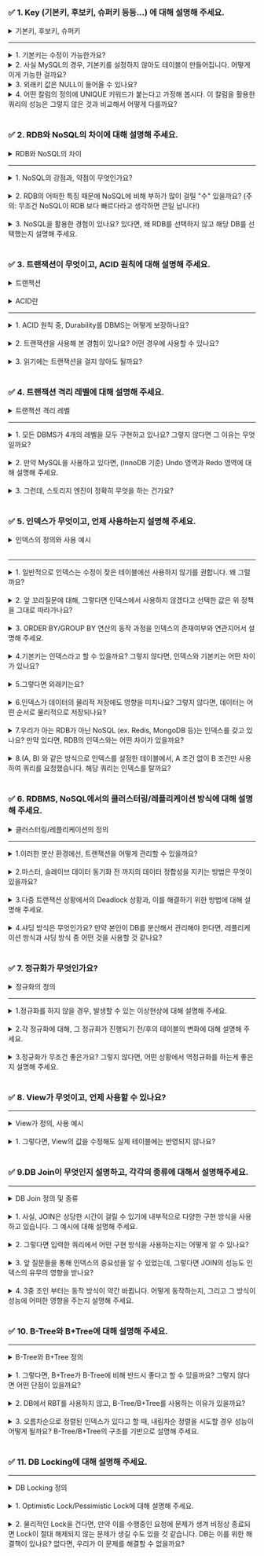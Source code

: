 ### ✅ 1. Key (기본키, 후보키, 슈퍼키 등등...) 에 대해 설명해 주세요.

<details> <summary>기본키, 후보키, 슈퍼키</summary>
기본키(Primary Key): 테이블에서 각 행의 고유함을 보장하는 데 사용되는 열입니다.NULL 값을 가질 수 없으며, 중복 값을 허용하지 않습니다.
<br/>
후보키(Candidate Key): 기본키가 될 수 있는 키로, 레코드를 고유하게 식별할 수 있는 속성 또는 속성 집합입니다.
<br/>
슈퍼키(Super Key): 레코드를 고유하게 식별할 수 있는 속성의 집합을 의미합니다. 후보키와 달리 슈퍼키는 최소성을 만족시키지 않아도 됩니다.
<br/>
</details>

---

<details> 
<summary>1. 기본키는 수정이 가능한가요?</summary>
기본키는 기본적으로 수정이 허용되지 않습니다. 기본키를 변경하면 테이블 간의 관계가 깨질 수 있습니다.
</details>

<details>
<summary>2. 사실 MySQL의 경우, 기본키를 설정하지 않아도 테이블이 만들어집니다. 어떻게 이게 가능한 걸까요?</summary>
    MySQL에서는 기본키를 설정하지 않으면 내부적으로 '인공키'라고 부르는 숨겨진 열을 생성하여 테이블의 각 행을 구별합니다.
    이렇게 하면 사용자가 명시적으로 기본키를 설정하지 않아도 테이블의 레코드를 유일하게 식별할 수 있습니다.
</details>

<details> 
<summary>3. 외래키 값은 NULL이 들어올 수 있나요?</summary>
외래키는 NULL 값을 가질 수 있습니다. 외래키가 NULL인 경우, 그 행은 참조 무결성 제약조건을 만족시킨다고 간주됩니다.
</details>

<details> 
<summary> 4. 어떤 칼럼의 정의에 UNIQUE 키워드가 붙는다고 가정해 봅시다. 이 칼럼을 활용한 쿼리의 성능은 그렇지 않은 것과 비교해서 어떻게 다를까요?</summary>
UNIQUE 키워드가 붙은 칼럼은 중복된 값을 가질 수 없으므로, DBMS는 해당 속성을 활용하여 쿼리의 성능을 향상시킬 수 있습니다.
특히, 해당 칼럼에 대한 SELECT, UPDATE, DELETE 쿼리는 인덱스를 활용하여 빠른 검색 속도를 제공합니다.
</details>
<br/>

### ✅ 2. RDB와 NoSQL의 차이에 대해 설명해 주세요.

<details> <summary>RDB와 NoSQL의 차이</summary>
RDB(Relational Database)는 관계형 데이터베이스로, 데이터를 테이블 형태로 저장하고 SQL을 사용하여 데이터를 관리합니다.
ACID 트랜잭션을 지원하며, 데이터의 무결성을 보장합니다.
<br/>
반면 NoSQL(Not only SQL)은 RDB의 제약을 극복하기 위해 등장한 데이터베이스로, Key-Value, Document, Column, Graph 등 다양한 데이터 모델을 지원합니다. 
대량의 데이터를 빠르게 처리하고 분산 처리를 지원하는 것이 특징입니다.
<br/>
</details>

---

<details> 
<summary>1. NoSQL의 강점과, 약점이 무엇인가요?</summary>
NoSQL의 강점: 대량의 데이터를 빠르게 처리하고, 분산 처리를 지원합니다.
스키마가 없거나 유연하기 때문에 데이터 구조 변경이 용이합니다.

<br/>
NoSQL의 약점: NoSQL 데이터베이스는 종종 RDBMS만큼 세부적인 보안 기능을 제공하지 않습니다. 예를 들어, 열 레벨의 보안이나 롤 기반 접근 제어 등을 제공하지 않을 수 있습니다.
<br/>
NoSQL 데이터베이스는 SQL만큼 강력한 쿼리 언어를 제공하지 않을 수 있어, 복잡한 쿼리를 만드는 데 사용 제한이 있을 수 있습니다.
그리고 ACID 트랜잭션을 완벽하게 지원하지 않을 수 있습니다.
<br/>
</details>

<br/>

<details>
<summary>2. RDB의 어떠한 특징 때문에 NoSQL에 비해 부하가 많이 걸릴 "수" 있을까요? (주의: 무조건 NoSQL이 RDB 보다 빠르다라고 생각하면 큰일 납니다!)</summary>
RDB는 테이블 간의 관계를 유지하면서 ACID 트랜잭션을 보장하기 위해 많은 연산을 수행해야 합니다. 이 때문에 대량의 데이터를 처리하거나 복잡한 쿼리를 실행할 경우 부하가 많이 발생할 수 있습니다.
</details>
<br/>

<details>
<summary>3. NoSQL을 활용한 경험이 있나요? 있다면, 왜 RDB를 선택하지 않고 해당 DB를 선택했는지 설명해 주세요.</summary>
저의 경우, Server-Sent Events(SSE)를 이용한 실시간 알람 서비스를 구현할 때 Redis를 사용한 경험이 있습니다. 이 때문에 RDB 대신 NoSQL 데이터베이스인 Redis를 선택했습니다.

Redis는 메모리 기반의 데이터 저장소로, 빠른 응답 시간과 고성능을 제공하며, 간단한 데이터 구조를 지원합니다. 이러한 특성 때문에 Redis는 실시간 애플리케이션에 특히 유용합니다.

이 프로젝트에서는 여러 서버 간의 메시지 전달을 위해 Redis의 Pub/Sub 기능을 활용했습니다. 이를 통해 서버 간에 메시지를 빠르게 공유하고, 동시에 여러 서버에서 동일한 알람을 받을 수 있었습니다.

RDB를 사용하지 않은 주요 이유는 두 가지입니다.
<br/>
첫째, 실시간 알람 서비스는 빠른 응답 시간이 필요하며, 이는 Redis가 제공하는 높은 성능을 필요로 합니다.
<br/>
둘째, 메시지 큐와 같은 간단한 데이터 구조는 Redis가 잘 지원하므로, 이러한 요구 사항을 충족시키기 위해 Redis를 선택했습니다.
</details>

<br/>

### ✅ 3. 트랜잭션이 무엇이고, ACID 원칙에 대해 설명해 주세요.

<details> 
<summary>트랜잭션</summary>
트랜잭션은 데이터베이스의 상태를 변화시키는 하나의 논리적인 작업 단위를 의미합니다. 그리고 트랜잭션은 ACID 원칙을 따릅니다.
</details>

<br/>

<details> 
<summary>ACID란</summary>
Atomicity(원자성): 트랜잭션은 데이터베이스에 모두 반영되거나, 전혀 반영되지 않아야 함을 의미합니다.
<br/>
Consistency(일관성): 트랜잭션이 성공적으로 완료되면, 데이터베이스는 일관된 상태에 있어야 함을 의미합니다.
<br/>
Isolation(고립성): 각 트랜잭션은 서로 독립적으로 실행되어야 함을 의미합니다.
<br/>
Durability(영속성): 트랜잭션이 성공적으로 완료된 후에는, 그 결과는 영구적으로 반영되어야 함을 의미합니다.
</details>

---

<details> 
<summary> 1. ACID 원칙 중, Durability를 DBMS는 어떻게 보장하나요?</summary>
DBMS는 Durability를 보장하기 위해 트랜잭션이 성공적으로 완료된 후에 변경 사항을 디스크와 같은 영구 저장소에 쓰는 방식을 사용합니다.
<br/>
이 과정에서 로그 기반 복구나 체크포인트 등의 기법이 사용됩니다. 
<br/>
예를 들어, 트랜잭션이 성공적으로 완료된 후에는 해당 트랜잭션에 대한 로그를 디스크에 쓰게 되며, 시스템 장애가 발생한 경우 이 로그를 사용하여 데이터를 복구합니다.
</details>

<br/>

<details> 
<summary>2. 트랜잭션을 사용해 본 경험이 있나요? 어떤 경우에 사용할 수 있나요?</summary>
서비스 레이어에서 트랜잭션을 활용한 경험이 있습니다. 
<br/>
서비스 레이어는 여러 데이터베이스 연산을 조합하여 하나의 비즈니스 로직을 구현하는 곳이기 때문에, 트랜잭션을 사용하여 여러 연산이 모두 성공하거나 모두 실패하도록 보장해야 하는 경우가 있습니다.
<br/>
예를 들어, 저는 "상품 주문"이라는 비즈니스 로직을 구현할 때 "주문 정보 저장", "재고 감소" 등의 연산을 하나의 트랜잭션으로 묶어 처리한 경험이 있습니다.
<br/>
이런 방식으로 트랜잭션을 사용하면, 모든 연산이 성공적으로 완료되지 않으면 롤백을 통해 이전 상태로 돌아가게 되므로, 데이터의 일관성을 유지하면서 안전하게 비즈니스 로직을 처리할 수 있습니다.
</details>

<br/>

<details> 
<summary>3. 읽기에는 트랜잭션을 걸지 않아도 될까요?</summary>
읽기 작업에 트랜잭션을 사용할지 여부는 상황에 따라 다릅니다. 
만약 데이터의 일관성을 보장받아야 하는 경우(즉, 읽는 동안 다른 트랜잭션에 의해 데이터가 변경되는 것을 방지해야 하는 경우)에는 읽기 작업에도 트랜잭션을 사용해야 합니다.
</details>
<br/>

### ✅ 4. 트랜잭션 격리 레벨에 대해 설명해 주세요.

<details>
<summary>트랜잭션 격리 레벨</summary>
트랜잭션 격리 레벨은 동시에 여러 트랜잭션이 실행될 때 트랜잭션들이 서로 얼마나 영향을 미치는지를 결정하는 것입니다.
<br/>
SQL 표준에서는 다음과 같이 4개의 격리 레벨이 정의되어 있습니다
<br/>
1. READ UNCOMMITTED 
<br/>
2. READ COMMITTED 
<br/>
3. REPEATABLE READ 
<br/>
4. SERIALIZABLE
</details>

---

<details> <summary>1. 모든 DBMS가 4개의 레벨을 모두 구현하고 있나요? 그렇지 않다면 그 이유는 무엇일까요?</summary>
모든 DBMS가 4개의 트랜잭션 격리 레벨을 모두 구현하고 있지는 않습니다.
<br/>
이는 각 DBMS의 내부 구현과 성능, 사용 사례 등에 따라 다릅니다.
<br/>
예를 들어, MySQL의 InnoDB 스토리지 엔진은 READ UNCOMMITTED, READ COMMITTED, REPEATABLE READ, SERIALIZABLE의 4개의 격리 레벨을 제공하지만, 기본 격리 레벨은 REPEATABLE READ입니다.
</details>

<br/>

<details> 
<summary>2. 만약 MySQL을 사용하고 있다면, (InnoDB 기준) Undo 영역과 Redo 영역에 대해 설명해 주세요.</summary>
MySQL의 InnoDB 스토리지 엔진은 트랜잭션 처리와 복구를 위해 Undo 영역과 Redo 영역을 사용합니다.
<br/>
Undo 영역: 이 영역은 트랜잭션이 롤백되어야 할 때 이전 상태로 되돌릴 수 있도록 데이터 변경 내역을 저장합니다. 또한, 다른 트랜잭션에서 변경된 데이터를 고립된 상태로 볼 수 있게 하는 데에도 사용됩니다.
<br/>
Redo 영역: 이 영역은 시스템 장애가 발생했을 때 데이터를 복구하는 데 사용됩니다. 트랜잭션이 커밋되었을 때, 변경 내역은 디스크에 바로 기록되지 않고 Redo 로그 버퍼에 먼저 기록되며, 이후에 디스크에 기록됩니다
<br/>
</details>

<br/>

<details> 
<summary>3. 그런데, 스토리지 엔진이 정확히 무엇을 하는 건가요?</summary>
스토리지 엔진은 DBMS에서 데이터의 저장, 검색, 관리 방식을 결정하는 핵심 컴포넌트입니다.
이는 테이블의 구조, 인덱싱, 트랜잭션 처리, 데이터 복구 등을 담당합니다.
따라서 사용하는 스토리지 엔진에 따라 DBMS의 성능, 복구 기능, 트랜잭션 처리 방식 등이 달라집니다.
</details>
<br/>

### ✅ 5. 인덱스가 무엇이고, 언제 사용하는지 설명해 주세요.

<details>
<summary>인덱스의 정의와 사용 예시</summary>
인덱스는 데이터베이스에서 데이터 검색 속도를 높이기 위한 자료구조이다.
인덱스는 마치 책의 색인과 같이 특정한 값을 가진 데이터의 위치 정보를 가지고 있습니다.
이를 통해 데이터 검색 시 전체 데이터를 검색하는 풀 스캔이 아닌, 인덱스를 통해 빠르게 데이터의 위치를 찾아 접근할 수 있습니다.
</details>
<br/>

---

<details> 
<summary>1. 일반적으로 인덱스는 수정이 잦은 테이블에선 사용하지 않기를 권합니다. 왜 그럴까요?</summary>
인덱스는 데이터베이스에서 데이터 검색 속도를 높이는 역할을 합니다. 
그러나 데이터가 변경될 때마다 인덱스 또한 함께 업데이트되어야 합니다.
따라서, 데이터의 수정이 빈번하게 일어나는 테이블에서는 인덱스를 사용하면 인덱스의 잦은 업데이트로 인한 오버헤드가 발생하여 성능 저하가 일어날 수 있습니다.
</details>
<br/>

<details> 
<summary>2. 앞 꼬리질문에 대해, 그렇다면 인덱스에서 사용하지 않겠다고 선택한 값은 위 정책을 그대로 따라가나요?</summary>
인덱스에서 사용하지 않겠다고 선택한 값은 위 정책을 따르기도 하지만, 데이터의 종류, 사용 빈도 등에 따라 다르게 적용될 수 있습니다. 
예를 들어, 검색 빈도가 낮거나, 데이터의 분포가 균일하지 않는 경우 인덱스의 효율이 떨어질 수 있으므로 해당 경우, 인덱스에서 제외될 수 있습니다.
</details> 
<br/>

<details> 
<summary>3. ORDER BY/GROUP BY 연산의 동작 과정을 인덱스의 존재여부와 연관지어서 설명해 주세요.</summary>
인덱스가 존재하면 ORDER BY나 GROUP BY 연산은 인덱스를 이용하여 훨씬 빠르게 동작할 수 있습니다.
인덱스는 이미 정렬된 상태로 데이터의 위치 정보를 가지고 있기 때문에 인덱스를 스캔하면서 바로 정렬 또는 그룹화를 수행할 수 있습니다.
반면 인덱스가 없으면 전체 데이터를 스캔하고 정렬 또는 그룹화를 수행해야 하므로 처리 시간이 더 많이 소요됩니다.
</details>
<br/>

<details>
<summary>4.기본키는 인덱스라고 할 수 있을까요? 그렇지 않다면, 인덱스와 기본키는 어떤 차이가 있나요?</summary>
기본키는 테이블의 각 행을 유일하게 식별하는 역할을 하며, 자동으로 인덱스가 생성됩니다.
따라서 기본키는 인덱스의 일종이라고 볼 수 있습니다. 
하지만 기본키는 테이블에서 단 하나만 존재할 수 있고, NULL 값을 허용하지 않는 등 인덱스와는 차이점이 있습니다. 
인덱스는 중복 값을 허용하며, 여러 개를 설정할 수 있습니다.
</details>
<br/>

<details>
<summary>5.그렇다면 외래키는요?</summary>
외래키 또한 인덱스로 사용될 수 있습니다. 외래키는 다른 테이블의 기본키를 참조하는 키로, 참조 무결성을 보장하는데 사용됩니다.
외래키에 인덱스를 사용하면 JOIN 연산 등에서 성능을 향상시키는 데 도움이 됩니다.
</details>
<br/>

<details>
<summary>6.인덱스가 데이터의 물리적 저장에도 영향을 미치나요? 그렇지 않다면, 데이터는 어떤 순서로 물리적으로 저장되나요?</summary>
인덱스는 데이터의 물리적인 저장 순서에 영향을 주지 않습니다. 인덱스는 데이터의 위치 정보를 가지고 있지만, 이는 데이터가 실제로 저장된 디스크의 위치를 나타내는 것이지, 데이터의 물리적인 저장 순서를 결정하는 것은 아닙니다. 
데이터의 물리적 저장 순서는 데이터베이스 관리 시스템(DBMS)의 파일 시스템에 따라 결정됩니다.
</details>
<br/>

<details>
<summary>7.우리가 아는 RDB가 아닌 NoSQL (ex. Redis, MongoDB 등)는 인덱스를 갖고 있나요? 만약 있다면, RDB의 인덱스와는 어떤 차이가 있을까요?</summary>
NoSQL 데이터베이스 또한 인덱스를 가질 수 있습니다. 하지만 RDB와는 달리 NoSQL의 인덱스는 스키마가 고정되지 않아, 동적으로 변경되는 데이터에 대해 유연하게 인덱스를 적용할 수 있습니다.
또한, NoSQL 데이터베이스는 대량의 데이터를 처리하는 데 특화되어 있기 때문에, 이에 맞는 다양한 인덱스 구조를 제공합니다.
</details>
<br/>

<details>
<summary>8.(A, B) 와 같은 방식으로 인덱스를 설정한 테이블에서, A 조건 없이 B 조건만 사용하여 쿼리를 요청했습니다. 해당 쿼리는 인덱스를 탈까요?</summary>
(A, B)와 같은 복합 인덱스에서 A 조건 없이 B 조건만 사용하여 쿼리를 요청하면, 해당 쿼리는 인덱스를 사용하지 않습니다. 복합 인덱스는 왼쪽부터 읽혀지기 때문에, A 조건이 없으면 B 조건에 대한 인덱스를 찾을 수 없습니다.
</details>
<br/>

### ✅ 6. RDBMS, NoSQL에서의 클러스터링/레플리케이션 방식에 대해 설명해 주세요.

<details>
<summary>클러스터링/레플리케이션의 정의</summary>
클러스터링: 클러스터링은 여러 서버(노드)가 하나의 데이터베이스를 공유하도록 구성하는 것을 의미합니다. 
이를 통해 데이터베이스의 성능을 향상시키고, 가용성을 높일 수 있습니다.
RDBMS에서는 클러스터링을 위해 종종 샤딩을 사용하여 데이터를 여러 서버에 분산합니다.
NoSQL에서는 일반적으로 분산 처리를 위해 클러스터링을 사용합니다.
<br/>
레플리케이션: 레플리케이션은 데이터를 여러 노드에 복제하는 것을 의미합니다. 
이를 통해 데이터의 가용성을 높이고, 시스템의 부하를 분산할 수 있습니다. RDBMS에서는 주로 마스터-슬레이브 레플리케이션을 사용합니다.
마스터 노드에서 발생하는 모든 변경사항이 슬레이브 노드에 복제됩니다. NoSQL에서는 종종 다중 마스터 레플리케이션을 사용합니다.
모든 노드가 동일한 권한을 가지며, 어느 노드에서든 변경사항을 적용할 수 있습니다.
</details>

---

<details>
<summary>1.이러한 분산 환경에선, 트랜잭션을 어떻게 관리할 수 있을까요?</summary>
분산 트랜잭션은 여러 노드에 걸쳐 수행되는 트랜잭션을 의미하며, 이를 위한 대표적인 프로토콜로는 2단계 커밋(2PC, Two-Phase Commit)과 3단계 커밋(3PC, Three-Phase Commit)이 있습니다.
<br/>
2PC는 모든 참여 노드에게 커밋 의사를 묻는 투표 단계와 실제 커밋을 수행하는 단계로 이루어집니다. 하지만 이 방식은 한 노드가 실패할 경우 전체 시스템이 블로킹되는 문제가 있습니다.
<br/>
3PC는 이 문제를 해결하기 위해 타임아웃과 같은 메커니즘을 도입해, 노드의 실패에도 블로킹 없이 트랜잭션을 진행할 수 있도록 합니다.
<br/>
그러나 이런 방식도 네트워크 지연, 노드 장애 등의 문제로 인해 완전한 일관성을 보장하기 어렵습니다. 따라서 분산 환경에서는 종종 '최종적 일관성'이라는 느슨한 일관성 모델을 사용하기도 합니다.
</details>
<br/>

<details>
<summary>2.마스터, 슬레이브 데이터 동기화 전 까지의 데이터 정합성을 지키는 방법은 무엇이 있을까요?</summary>
마스터-슬레이브 구조에서는 보통 비동기적인 방식으로 레플리케이션이 이루어집니다. 
이 경우 마스터와 슬레이브 사이의 데이터 불일치가 발생할 수 있습니다. 이러한 문제를 해결하기 위한 방법으로는 다음과 같은 방법이 있습니다.
<br/>
1.세미-동기 레플리케이션: 마스터는 트랜잭션을 커밋하기 전에 적어도 하나의 슬레이브에 데이터가 복제되었음을 확인합니다. 이 방식은 데이터 불일치 확률을 줄일 수 있지만, 마스터의 성능에 영향을 줄 수 있습니다.
<br/>
2.레드 로그(Write-Ahead Logging): 마스터는 모든 변경을 먼저 로그에 기록하고, 이 로그를 슬레이브에 전송합니다. 슬레이브는 로그를 순차적으로 재생하여 데이터를 동기화합니다.
<br/>
3.마스터에서 슬레이브로의 변경 전파 지연: 네트워크 지연이나 슬레이브의 처리 지연 등으로 인해 변경이 즉시 전파되지 않을 수 있습니다. 이 경우 주기적인 스냅샷, 로그 기반의 복구 등을 활용해 데이터 정합성을 유지할 수 있습니다.
</details>
<br/>

<details>
<summary>3.다중 트랜잭션 상황에서의 Deadlock 상황과, 이를 해결하기 위한 방법에 대해 설명해 주세요.</summary>
Deadlock은 두 개 이상의 트랜잭션이 각각 다른 트랜잭션이 소유한 자원을 기다리면서 무한 대기 상태에 빠지는 현상을 말합니다. 이를 해결하기 위한 방법으로는 다음과 같은 방법들이 있습니다
<br/>
1.자원 할당 그래프를 사용하여 사이클을 감지하고, 이를 통해 교착 상태를 예방하거나 회피합니다.
2.시스템이 교착 상태를 주기적으로 검사하고, 발견될 경우 트랜잭션 중 하나를 선택하여 중단(롤백)시키는 방법입니다.
3.트랜잭션에 우선순위를 부여하여, 낮은 우선순위의 트랜잭션을 중단시키는 방법입니다.
4.트랜잭션에 시간 제한을 설정하여, 제한 시간 내에 완료되지 않는 트랜잭션을 중단시키는 방법입니다.
</details>
<br/>

<details>
<summary>4.샤딩 방식은 무엇인가요? 만약 본인이 DB를 분산해서 관리해야 한다면, 레플리케이션 방식과 샤딩 방식 중 어떤 것을 사용할 것 같나요?</summary>
샤딩은 데이터베이스를 여러 파티션으로 나누는 방법입니다. 각 파티션은 독립적인 데이터베이스로 작동하며, 데이터의 일부를 저장하고 관리합니다. 
샤딩은 대량의 데이터를 다루고, 성능과 가용성을 향상시키는 데 효과적입니다.
<br/>
레플리케이션과 샤딩은 각각 다른 문제를 해결하기 위한 방법입니다.
레플리케이션은 데이터의 복사본을 여러 노드에 분산시킴으로써 데이터의 가용성을 높이고, 시스템의 부하를 분산시키는 데 사용됩니다. 
반면, 샤딩은 데이터를 여러 노드에 분할하여 저장함으로써, 대량의 데이터를 관리하고, 쿼리 성능을 향상시키는 데 사용됩니다.
<br/>
따라서 DB를 분산해서 관리한다면, 어떤 방식을 사용할지는 시스템의 요구 사항과 목표에 따라 달라집니다.
데이터의 가용성이 중요한 경우에는 레플리케이션을, 대량의 데이터를 빠르게 처리해야 하는 경우에는 샤딩을 고려할 수 있습니다.
</details>
<br/>

### ✅ 7. 정규화가 무엇인가요?

<details>
<summary> 정규화의 정의</summary>
데이터베이스의 정규화는 데이터의 중복을 최소화하고, 데이터베이스 구조를 효율적으로 만들기 위한 과정입니다. 이는 데이터의 무결성과 일관성을 향상시킵니다.
<br/>
정규화의 목적은 데이터베이스에서 중복된 데이터를 제거하고, 데이터의 구조를 향상시키는 것입니다. 
데이터의 중복을 제거함으로써 데이터의 갱신, 삽입, 삭제 시 발생할 수 있는 이상 현상을 방지할 수 있습니다.
</details>

---

<details>
<summary>1.정규화를 하지 않을 경우, 발생할 수 있는 이상현상에 대해 설명해 주세요.</summary>
정규화를 하지 않을 경우, 다음과 같은 이상 현상(Anomalies)이 발생할 수 있습니다.
<br/>
1. 삽입 이상 (Insertion Anomaly): 불필요한 데이터까지 입력해야 하는 문제입니다. 예를 들어, 학생과 과목에 대한 정보를 같이 저장하는 테이블에서 새 과목을 추가하려면, 학생 정보 없이는 과목 정보만을 추가할 수 없습니다.
<br/>
2. 갱신 이상 (Update Anomaly): 일부만 변경되어 데이터 불일치가 발생하는 문제입니다. 예를 들어, 동일한 학생 정보가 여러 행에 걸쳐 저장되어 있는데, 이 중 일부만 갱신되면 정보의 일관성이 깨집니다.
<br/>
3. 삭제 이상 (Deletion Anomaly): 의도하지 않은 정보 손실이 발생하는 문제입니다. 예를 들어, 학생이 수강하는 마지막 과목을 삭제하면, 해당 학생에 대한 정보까지 같이 삭제될 수 있습니다.
</details>
<br/>

<details>
<summary>2.각 정규화에 대해, 그 정규화가 진행되기 전/후의 테이블의 변화에 대해 설명해 주세요.</summary>
제1정규화: 각 컬럼의 값이 원자적(Atomic)해야 합니다. 즉, 하나의 컬럼에는 하나의 값만 있어야 하며, 여러 값을 가지려면 별도의 테이블로 분리해야 합니다.
<br/>
제2정규화: 제1정규화를 만족하며, 기본키가 아닌 모든 컬럼이 기본키에 완전 함수 종속해야 합니다. 즉, 기본키의 일부에 종속된 컬럼이 있으면 별도의 테이블로 분리해야 합니다.
<br/>
제3정규화: 제2정규화를 만족하며, 기본키가 아닌 모든 컬럼이 기본키에 대해 이행적 함수 종속이 없어야 합니다. 즉, 기본키가 아닌 컬럼 간에 종속성이 있으면 별도의 테이블로 분리해야 합니다.
<br/>
BCNF(Boyce-Codd Normal Form): 제3정규화를 만족하며, 모든 결정자가 후보키(Candidate Key) 부분 집합이어야 합니다. 즉, 후보키가 아닌 결정자가 있으면 별도의 테이블로 분리해야 합니다.
<br/>
</details>
<br/>

<details>
<summary>3.정규화가 무조건 좋은가요? 그렇지 않다면, 어떤 상황에서 역정규화를 하는게 좋은지 설명해 주세요.</summary>
정규화는 데이터의 중복을 제거하고, 데이터의 일관성을 유지하는데 효과적입니다.
하지만, 너무 많은 정규화로 인해 테이블이 과도하게 분리되면, JOIN 연산이 빈번하게 발생하여 성능이 저하될 수 있습니다.
또한, 데이터를 읽는 쿼리가 주로 발생하고, 데이터 갱신이 잦지 않은 경우에는 데이터의 중복이 일부 발생하더라도, 데이터의 조회 성능을 향상시키기 위해 역정규화를 고려할 수 있습니다.
<br/>
역정규화는 정규화된 테이블을 재조정하여 성능을 향상시키거나, 데이터 관리를 단순화하는 과정입니다. 
이는 테이블의 조인을 줄이거나, 계산된 값을 미리 저장하는 등의 방법으로 수행됩니다. 
역정규화는 신중하게 수행되어야 하며, 데이터의 일관성 유지 등에 대한 추가적인 관리가 필요합니다.
</details>
<br/>

### ✅ 8. View가 무엇이고, 언제 사용할 수 있나요?

---

<details>
<summary> View가 정의, 사용 예시</summary>
View는 데이터베이스에서 사용자가 특정한 데이터 선택 혹은 조작을 통해 가상 테이블로 만든 결과를 말합니다.
이는 실제 테이블에 저장되는 데이터가 아니라, 하나 이상의 테이블에서 데이터를 조회하기 위해 사용되는 SQL 문의 저장된 결과라고 할 수 있습니다. View를 사용하는 주된 이유는 복잡한 쿼리를 단순화시키고, 데이터 접근을 제어하여 보안을 강화하기 위함입니다. 
또한, 데이터베이스의 구조 변경 시 기존의 애플리케이션 코드를 변경하지 않고도 View를 통해 해당 변경사항을 관리할 수 있는 장점이 있습니다.
따라서, 사용자는 데이터베이스의 복잡성을 숨기고, 필요한 정보만을 제공받기 위해 View를 사용할 수 있습니다.
</details>
<br/>

<details>
<summary>1. 그렇다면, View의 값을 수정해도 실제 테이블에는 반영되지 않나요?</summary>
View에 대한 수정은 일부 제한적인 상황을 제외하고는 실제 테이블에 반영됩니다.
기본적으로, View는 기반이 되는 테이블의 데이터를 조회하기 위한 것이므로, View를 통해 데이터를 수정하면 그 변경사항이 실제 테이블에도 반영됩니다.
하지만, 모든 View가 수정 가능한 것은 아닙니다. 
예를 들어, 여러 테이블을 조인하여 만든 View나, 집계 함수(예: SUM, COUNT 등)를 사용한 View, DISTINCT 키워드를 사용한 View 등은 수정할 수 없습니다.
따라서, View를 통해 데이터를 수정하고자 할 때는 해당 View가 수정 가능한지, 수정 시 기반 테이블에 어떤 영향을 미칠지를 사전에 잘 확인해야 합니다.
</details>
<br/>

### ✅ 9.DB Join이 무엇인지 설명하고, 각각의 종류에 대해서 설명해주세요.

---

<details>
<summary> DB Join 정의 및 종류 </summary>
DB Join은 두 개 이상의 테이블을 연결하여 데이터를 검색하는 방법입니다.
이를 통해, 서로 관련 있는 데이터를 여러 테이블에서 조합하여 하나의 결과로 보여줍니다.
주요 Join 유형에는 다음과 같은 것들이 있습니다.

1. **INNER JOIN**: 두 테이블 모두에서 일치하는 데이터가 있는 경우에만 결과를 반환합니다.
2. **LEFT JOIN (LEFT OUTER JOIN)**: 왼쪽 테이블의 모든 레코드와 오른쪽 테이블에서 일치하는 레코드를 반환합니다. 오른쪽 테이블에 일치하는 것이 없으면 결과는 NULL이 됩니다.
3. **RIGHT JOIN (RIGHT OUTER JOIN)**: 오른쪽 테이블의 모든 레코드와 왼쪽 테이블에서 일치하는 레코드를 반환합니다. 왼쪽 테이블에 일치하는 것이 없으면 결과는 NULL이 됩니다.
4. **FULL JOIN (FULL OUTER JOIN)**: 왼쪽 테이블과 오른쪽 테이블 양쪽 모두에서 일치하는 레코드를 반환합니다. 한쪽에만 일치하는 레코드가 있는 경우, 다른 한쪽은 NULL로 표시됩니다.
5. **CROSS JOIN**: 두 테이블 간의 가능한 모든 조합을 반환합니다.
6. **SELF JOIN**: 같은 테이블을 조인하는 것을 말하며, 테이블을 두 번 복사하여 조인하는 것과 유사합니다.

</details>
<br/>

<details>
<summary>1. 사실, JOIN은 상당한 시간이 걸릴 수 있기에 내부적으로 다양한 구현 방식을 사용하고 있습니다. 그 예시에 대해 설명해 주세요.</summary>
JOIN 연산을 수행할 때, 데이터베이스 관리 시스템(DBMS)은 효율성을 위해 여러 가지 최적화 방법을 사용합니다.
예를 들어, 다음과 같은 방식을 사용할 수 있습니다.

1. **중첩 루프 조인 (Nested Loop Join)**: 한 테이블의 각 행에 대해 다른 테이블을 순회하며 조건에 맞는 행을 찾습니다. 작은 데이터 세트에서 효율적일 수 있습니다.
2. **해시 조인 (Hash Join)**: 하나의 테이블에서 조인 키를 기반으로 해시 테이블을 생성하고, 다른 테이블을 순회하며 해시 테이블을 조회하여 매칭되는 행을 찾습니다. 대규모 데이터 세트에서 효율적일 수
   있습니다.
3. **소트-머지 조인 (Sort-Merge Join)**: 두 테이블을 조인 키 기준으로 정렬한 다음, 정렬된 순서를 기반으로 행을 매칭합니다. 조인 키가 이미 정렬되어 있거나, 결과가 정렬된 형태로 필요한 경우
   유리합니다.

</details>
<br/>

<details>
<summary>2. 그렇다면 입력한 쿼리에서 어떤 구현 방식을 사용하는지는 어떻게 알 수 있나요?</summary>
입력한 쿼리에서 사용되는 구현 방식을 알아보는 가장 좋은 방법은 실행 계획을 확인하는 것입니다. 
대부분의 관계형 데이터베이스 관리 시스템(RDBMS)은 쿼리의 실행 계획을 보여주는 기능을 제공합니다. 
실행 계획은 데이터베이스가 쿼리를 어떻게 처리할지에 대한 상세 정보를 포함하며, 어떤 인덱스가 사용되는지, 조인이 어떻게 수행되는지, 각 단계에서의 예상 비용과 행 수 등 다양한 정보를 제공합니다.
</details>
<br/>

<details>
<summary>3. 앞 질문들을 통해 인덱스의 중요성을 알 수 있었는데, 그렇다면 JOIN의 성능도 인덱스의 유무의 영향을 받나요?</summary>
JOIN 연산의 성능은 인덱스의 유무에 크게 영향을 받습니다. 
인덱스는 데이터베이스에서 데이터 검색 속도를 향상시키기 위해 사용되는 데이터 구조 중 하나입니다. 
JOIN 연산을 수행할 때, 인덱스가 있으면 데이터베이스는 인덱스를 사용하여 필요한 데이터를 더 빠르게 찾을 수 있습니다. 
특히, JOIN 조건에 사용되는 컬럼에 인덱스가 있을 경우, 데이터베이스는 해당 컬럼을 통해 레코드를 효율적으로 매칭시킬 수 있어 JOIN의 성능이 크게 향상됩니다. 
반면, 인덱스가 없다면, 데이터베이스는 두 테이블의 모든 레코드를 스캔하며 조건에 맞는 레코드를 찾아야 하므로, 처리 시간이 상당히 길어질 수 있습니다. 
따라서, JOIN 연산을 자주 사용하는 컬럼에는 인덱스를 적절히 생성하여 성능을 최적화할 필요가 있습니다.
</details>
<br/>

<details>
<summary>4. 3중 조인 부터는 동작 방식이 약간 바뀝니다. 어떻게 동작하는지, 그리고 그 방식이 성능에 어떠한 영향을 주는지 설명해 주세요.</summary>
3중 조인(또는 그 이상의 다중 조인)의 경우, 데이터베이스는 조인을 수행하는 순서와 방식에 따라 성능에 큰 차이를 보일 수 있습니다. 데이터베이스는 다중 조인을 처리할 때 여러 가지 가능한 조인 순서와 방법을 고려하여, 실행 계획을 세웁니다. 이 과정에서 최적화기(Optimizer)는 다양한 실행 계획 중 예상되는 비용이 가장 낮은 계획을 선택합니다.

3중 조인에서는 두 테이블을 먼저 조인한 후, 결과 테이블을 세 번째 테이블과 조인하는 방식으로 진행될 수 있습니다. 이러한 방식은 중간 결과의 크기와 조인의 순서에 따라 성능에 큰 영향을 미칠 수 있습니다.
예를 들어, 처음 두 테이블의 조인 결과가 매우 크다면, 이 결과를 세 번째 테이블과 조인하는 과정에서 많은 시간과 자원이 소모될 수 있습니다. 반대로, 가장 작은 결과를 먼저 생성할 수 있는 조인 순서를
선택한다면,
전체 조인 과정의 성능을 향상시킬 수 있습니다.
</details>
<br/>

### ✅ 10. B-Tree와 B+Tree에 대해 설명해 주세요.

---

<details>
<summary> B-Tree와 B+Tree 정의</summary>
B-Tree와 B+Tree는 대규모 데이터베이스 및 파일 시스템에서 널리 사용되는 인덱스 구조입니다. 

B-Tree는 균형잡힌 트리 구조로, 모든 리프 노드가 같은 레벨에 있어 데이터 검색, 삽입, 삭제 작업을 효율적으로 수행할 수 있습니다.
B-Tree의 각 노드는 특정 범위의 키를 가지고 있으며, 리프 노드에 데이터를 저장합니다.

반면, B+Tree는 B-Tree의 변형으로, 모든 데이터는 리프 노드에만 저장되고,
내부 노드는 키와 포인터만을 저장합니다. 이 구조는 리프 노드들이 링크드 리스트로 연결되어 있어 범위 검색에 더욱 효율적입니다.
B+Tree에서는 리프 노드를 제외한 노드들이 더 많은 키를 저장할 수 있기 때문에 트리의 높이를 더 낮출 수 있으며, 이는 검색 속도를 향상시킵니다.
</details>
<br/>

<details>
<summary>1. 그렇다면, B+Tree가 B-Tree에 비해 반드시 좋다고 할 수 있을까요? 그렇지 않다면 어떤 단점이 있을까요?</summary>
B+Tree가 B-Tree에 비해 몇 가지 장점을 가지고 있긴 하지만, 반드시 모든 상황에서 더 좋다고 말할 수는 없습니다.
B+Tree는 범위 검색과 순차 접근에 효율적인 반면, B-Tree는 특정 키를 대상으로 한 검색에서 더 빠를 수 있습니다. 
또한, B+Tree의 구조상 리프 노드에만 데이터를 저장하기 때문에, 단일 데이터를 조회할 때 추가적인 디스크 I/O가 발생할 수 있어, 경우에 따라 B-Tree가 더 성능이 좋을 수 있습니다. 
따라서, 요구 사항에 따라 적절한 트리 구조를 선택해야 합니다.
</details>
<br/>

<details>
<summary>2. DB에서 RBT를 사용하지 않고, B-Tree/B+Tree를 사용하는 이유가 있을까요?</summary>
레드-블랙 트리(RBT)는 메모리 내에서 매우 효율적인 검색, 삽입, 삭제 연산을 제공하는 균형 이진 탐색 트리입니다. 
그러나, 대규모 데이터베이스와 파일 시스템에서는 디스크 I/O 비용이 주요 성능 결정 요소입니다. 
B-Tree와 B+Tree는 디스크 기반의 저장 시스템을 고려하여 설계되었습니다. 
이들은 노드당 더 많은 키를 저장할 수 있어 트리의 높이를 줄이고, 결과적으로 디스크 접근 횟수를 감소시킵니다. 
RBT는 이러한 환경에서는 상대적으로 높은 디스크 I/O를 발생시킬 수 있어, 대규모 데이터를 다루는 데는 B-Tree나 B+Tree가 더 적합합니다.
</details>
<br/>

<details>
<summary>3. 오름차순으로 정렬된 인덱스가 있다고 할 때, 내림차순 정렬을 시도할 경우 성능이 어떻게 될까요? B-Tree/B+Tree의 구조를 기반으로 설명해 주세요.</summary>
오름차순으로 정렬된 인덱스를 내림차순으로 정렬할 경우, B-Tree나 B+Tree의 구조상 성능에 큰 차이가 발생하지 않습니다. 
B-Tree와 B+Tree 모두 키-값 쌍을 특정 순서(보통 오름차순)로 저장하며, 검색 알고리즘은 이 순서를 기반으로 합니다.

내림차순 정렬의 경우, B-Tree나 B+Tree는 노드 내에서 키의 순서를 반대로 탐색하거나,
B+Tree의 경우 리프 노드들이 연결된 링크드 리스트를 역방향으로 순회할 수 있습니다.
이런 구조 덕분에 오름차순 정렬 시와 동일한 시간 복잡도로 데이터를 검색할 수 있습니다.

또한, B+Tree의 경우 리프 노드들이 서로 연결되어 있기 때문에, 오름차순이든 내림차순이든 범위 검색이나 순차 접근이 매우 효율적입니다.
따라서, 정렬의 방향에 관계없이 B-Tree나 B+Tree는 효율적으로 작동하여, 성능상 큰 차이를 보이지 않습니다.
</details>
<br/>

### ✅ 11. DB Locking에 대해 설명해 주세요.

---

<details>
<summary> DB Locking 정의</summary>
DB Locking은 데이터베이스 관리 시스템(DBMS)에서 데이터의 일관성과 무결성을 유지하기 위해 동시성 제어를 수행하는 메커니즘입니다. 
여러 사용자나 프로세스가 동시에 같은 데이터에 접근할 때, 잘못된 데이터 읽기, 갱신 손실, 더티 리드와 같은 문제를 방지하기 위해 데이터에 대한 접근을 제한하거나 순서를 정하는 기능을 합니다.

공유락: 동시에 접근이 가능하다.

배타락: 쓰기 잠금
- 데이터를 변경하고자 할 때 사용함

</details>
<br/>

<details>
<summary>1. Optimistic Lock/Pessimistic Lock에 대해 설명해 주세요.</summary>
Optimistic Lock과 Pessimistic Lock은 DB에서 동시성을 관리하는 두 가지 접근 방식입니다.

- **Pessimistic Lock**: 데이터가 다른 트랜잭션에 의해 변경되거나 수정될 것이라고 '비관적'으로 가정하고, 데이터에 접근하기 전에 락을 걸어 다른 트랜잭션들이 해당 데이터에 접근하지 못하게 하는
  방식입니다.
- 주로 충돌이 자주 발생할 것으로 예상되는 환경에서 사용됩니다.
- 데이터베이스에서는 SELECT FOR UPDATE 구문과 같이 데이터를 조회하면서 동시에 락을 거는 방식으로 구현됩니다.

- **Optimistic Lock**: 데이터 충돌이 드물게 발생할 것이라는 '낙관적'인 가정 하에 구현됩니다.
- 데이터를 읽을 때 락을 걸지 않고, 데이터를 업데이트할 때에만 해당 데이터가 원래 읽었던 시점 이후에 수정되었는지를 확인합니다.
- 수정되었다면 충돌이 감지되고, 트랜잭션은 실패합니다. 버전 번호나 타임스탬프를 사용하여 구현됩니다.

</details>
<br/>

<details>
<summary>2. 물리적인 Lock을 건다면, 만약 이를 수행중인 요청에 문제가 생겨 비정상 종료되면 Lock이 절대 해제되지 않는 문제가 생길 수도 있을 것 같습니다. DB는 이를 위한 해결책이 있나요? 없다면, 우리가 이 문제를 해결할 수 없을까요?</summary>
데이터베이스는 이러한 상황에 대비하여 트랜잭션 관리 기능을 제공합니다. 
트랜잭션은 일련의 데이터베이스 작업들을 논리적으로 묶어서, 모두 성공하거나 모두 실패하도록 보장합니다.
이를 통해 데이터의 일관성과 무결성을 유지합니다.

- **트랜잭션의 자동 롤백**: 요청이 비정상 종료되어 트랜잭션이 완료되지 않으면, 
  데이터베이스 시스템은 해당 트랜잭션에 의해 수행된 모든 변경 사항을 자동으로 롤백(취소)합니다.
- 이 과정에서 해당 트랜잭션에 의해 설정된 모든 락도 자동으로 해제됩니다.


- **타임아웃과 데드락 감지**: 대부분의 DBMS는 락 타임아웃과 데드락(두 개 이상의 트랜잭션이 서로를 기다리는 상태) 감지 메커니즘을 제공합니다.
- 락이 일반적으로 발생하는 상황은 여러 트랜잭션이 동시에 같은 데이터에 접근하려고 할 때입니다. 이를 효과적으로 관리하기 위해 DBMS는 락 타임아웃과 데드락 감지 기능을 제공합니다. 이러한 기능은 데이터베이스의
  안전한 동시성 제어와 무결성을 유지하는 데 중요한 역할을 합니다.
- 락 타임아웃 설정을 통해, 데이터베이스 관리자는 특정 락이 얼마나 오랫동안 유지될 수 있는지를 제한할 수 있습니다. 이는 무한히 락이 유지되어 시스템이 멈추는 상황을 방지합니다. 만약 설정된 타임아웃 시간을
  초과하면, 해당 락은 자동으로 해제되어 다른 트랜잭션이 진행될 수 있도록 합니다.
- 데드락 감지 기능은 두 개 이상의 트랜잭션이 서로의 완료를 무한히 기다리는 상황, 즉 데드락을 자동으로 감지합니다.
- 데드락이 감지되면, DBMS는 자동으로 하나 이상의 트랜잭션을 중단시키거나 롤백하여 데드락 상태를 해결합니다. 
- 이 과정에서 선택된 트랜잭션은 나중에 다시 시도될 수 있습니다.

</details>
<br/>
